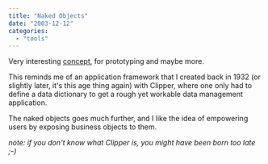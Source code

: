 ```yaml
---
title: "Naked Objects"
date: "2003-12-12"
categories: 
  - "tools"
---
```


Very interesting [concept](http://www.nakedobjects.org/), for prototyping and maybe more.

This reminds me of an application framework that I created back in 1932 (or slightly later, it's this age thing again) with Clipper, where one only had to define a data dictionary to get a rough yet workable data management application.

The naked objects goes much further, and I like the idea of empowering users by exposing business objects to them.

_note: if you don't know what Clipper is, you might have been born too late ;-)_
